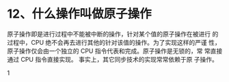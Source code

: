 # 12、什么操作叫做原子操作
原子操作即是进行过程中不能被中断的操作，针对某个值的原子操作在被进行 的过程中，CPU 绝不会再去进行其他的针对该值的操作。为了实现这样的严谨 性，原子操作仅会由一个独立的 CPU 指令代表和完成。原子操作是无锁的，常 常直接通过 CPU 指令直接实现。 事实上，其它同步技术的实现常常依赖于原 子操作。


1